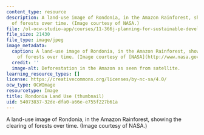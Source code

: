 ```yaml
---
content_type: resource
description: A land-use image of Rondonia, in the Amazon Rainforest, showing the clearing
  of forests over time. (Image courtesy of NASA.)
file: /ol-ocw-studio-app/courses/11-366j-planning-for-sustainable-development-spring-2006/5407383732dedfa0a66ee755f227b61a_11-366js06-th.jpg
file_size: 21430
file_type: image/jpeg
image_metadata:
  caption: A land-use image of Rondonia, in the Amazon Rainforest, showing the clearing
    of forests over time. (Image courtesy of [NASA](http://www.nasa.gov/).)
  credit: ''
  image-alt: Deforestation in the Amazon as seen from satellite.
learning_resource_types: []
license: https://creativecommons.org/licenses/by-nc-sa/4.0/
ocw_type: OCWImage
resourcetype: Image
title: Rondonia Land Use (thumbnail)
uid: 54073837-32de-dfa0-a66e-e755f227b61a
---
```

A land-use image of Rondonia, in the Amazon Rainforest, showing the clearing of forests over time. (Image courtesy of NASA.)